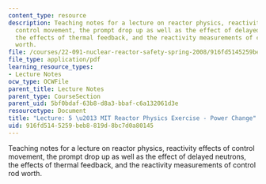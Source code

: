 ```yaml
---
content_type: resource
description: Teaching notes for a lecture on reactor physics, reactivity effects of
  control movement, the prompt drop up as well as the effect of delayed neutrons,
  the effects of thermal feedback, and the reactivity measurements of control rod
  worth.
file: /courses/22-091-nuclear-reactor-safety-spring-2008/916fd5145259beb8819d8bc7d0a80145_MIT22_091S08_lec05.pdf
file_type: application/pdf
learning_resource_types:
- Lecture Notes
ocw_type: OCWFile
parent_title: Lecture Notes
parent_type: CourseSection
parent_uid: 5bf0bdaf-63b8-d8a3-bbaf-c6a132061d3e
resourcetype: Document
title: "Lecture: 5 \u2013 MIT Reactor Physics Exercise - Power Change"
uid: 916fd514-5259-beb8-819d-8bc7d0a80145
---
```

Teaching notes for a lecture on reactor physics, reactivity effects of control movement, the prompt drop up as well as the effect of delayed neutrons, the effects of thermal feedback, and the reactivity measurements of control rod worth.

